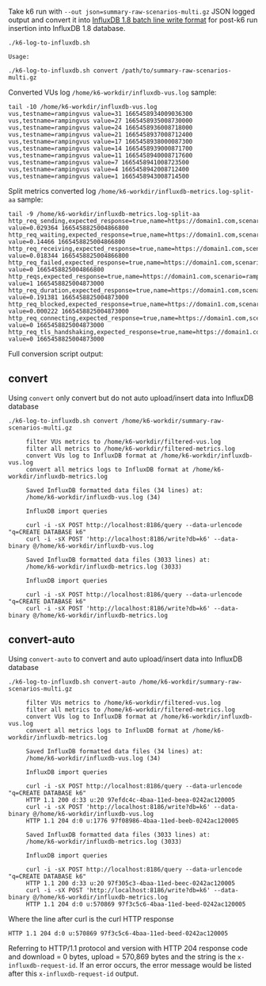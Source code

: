 Take k6 run with `--out json=summary-raw-scenarios-multi.gz` JSON logged output and convert it into [InfluxDB 1.8 batch line write format](https://docs.influxdata.com/influxdb/v1.8/guides/write_data/#writing-points-from-a-file) for post-k6 run insertion into InfluxDB 1.8 database.

```
./k6-log-to-influxdb.sh 

Usage:

./k6-log-to-influxdb.sh convert /path/to/summary-raw-scenarios-multi.gz
```

Converted VUs log `/home/k6-workdir/influxdb-vus.log` sample:

```
tail -10 /home/k6-workdir/influxdb-vus.log
vus,testname=rampingvus value=31 1665458934009036300
vus,testname=rampingvus value=27 1665458935008730000
vus,testname=rampingvus value=24 1665458936008718000
vus,testname=rampingvus value=21 1665458937008712400
vus,testname=rampingvus value=17 1665458938000087300
vus,testname=rampingvus value=14 1665458939000871700
vus,testname=rampingvus value=11 1665458940008717600
vus,testname=rampingvus value=7 1665458941008723500
vus,testname=rampingvus value=4 1665458942008712400
vus,testname=rampingvus value=1 1665458943008714500
```

Split metrics converted log `/home/k6-workdir/influxdb-metrics.log-split-aa` sample:

```
tail -9 /home/k6-workdir/influxdb-metrics.log-split-aa
http_req_sending,expected_response=true,name=https://domain1.com,scenario=ramping_vus,stage=0,status=200,testname=rampingvus value=0.029364 1665458825004866800
http_req_waiting,expected_response=true,name=https://domain1.com,scenario=ramping_vus,stage=0,status=200,testname=rampingvus value=0.14466 1665458825004866800
http_req_receiving,expected_response=true,name=https://domain1.com,scenario=ramping_vus,stage=0,status=200,testname=rampingvus value=0.018344 1665458825004866800
http_req_failed,expected_response=true,name=https://domain1.com,scenario=ramping_vus,stage=0,status=200,testname=rampingvus value=0 1665458825004866800
http_reqs,expected_response=true,name=https://domain1.com,scenario=ramping_vus,stage=0,status=200,testname=rampingvus value=1 1665458825004873000
http_req_duration,expected_response=true,name=https://domain1.com,scenario=ramping_vus,stage=0,status=200,testname=rampingvus value=0.191381 1665458825004873000
http_req_blocked,expected_response=true,name=https://domain1.com,scenario=ramping_vus,stage=0,status=200,testname=rampingvus value=0.000222 1665458825004873000
http_req_connecting,expected_response=true,name=https://domain1.com,scenario=ramping_vus,stage=0,status=200,testname=rampingvus value=0 1665458825004873000
http_req_tls_handshaking,expected_response=true,name=https://domain1.com,scenario=ramping_vus,stage=0,status=200,testname=rampingvus value=0 1665458825004873000
```

Full conversion script output:

## convert

Using `convert` only convert but do not auto upload/insert data into InfluxDB database

```
./k6-log-to-influxdb.sh convert /home/k6-workdir/summary-raw-scenarios-multi.gz

     filter VUs metrics to /home/k6-workdir/filtered-vus.log
     filter all metrics to /home/k6-workdir/filtered-metrics.log
     convert VUs log to InfluxDB format at /home/k6-workdir/influxdb-vus.log
     convert all metrics logs to InfluxDB format at /home/k6-workdir/influxdb-metrics.log

     Saved InfluxDB formatted data files (34 lines) at:
     /home/k6-workdir/influxdb-vus.log (34)

     InfluxDB import queries

     curl -i -sX POST http://localhost:8186/query --data-urlencode "q=CREATE DATABASE k6"
     curl -i -sX POST 'http://localhost:8186/write?db=k6' --data-binary @/home/k6-workdir/influxdb-vus.log

     Saved InfluxDB formatted data files (3033 lines) at:
     /home/k6-workdir/influxdb-metrics.log (3033)

     InfluxDB import queries

     curl -i -sX POST http://localhost:8186/query --data-urlencode "q=CREATE DATABASE k6"
     curl -i -sX POST 'http://localhost:8186/write?db=k6' --data-binary @/home/k6-workdir/influxdb-metrics.log
```

## convert-auto

Using `convert-auto` to convert and auto upload/insert data into InfluxDB database

```
./k6-log-to-influxdb.sh convert-auto /home/k6-workdir/summary-raw-scenarios-multi.gz

     filter VUs metrics to /home/k6-workdir/filtered-vus.log
     filter all metrics to /home/k6-workdir/filtered-metrics.log
     convert VUs log to InfluxDB format at /home/k6-workdir/influxdb-vus.log
     convert all metrics logs to InfluxDB format at /home/k6-workdir/influxdb-metrics.log

     Saved InfluxDB formatted data files (34 lines) at:
     /home/k6-workdir/influxdb-vus.log (34)

     InfluxDB import queries

     curl -i -sX POST http://localhost:8186/query --data-urlencode "q=CREATE DATABASE k6"
     HTTP 1.1 200 d:33 u:20 97efdc4c-4baa-11ed-beea-0242ac120005 
     curl -i -sX POST 'http://localhost:8186/write?db=k6' --data-binary @/home/k6-workdir/influxdb-vus.log
     HTTP 1.1 204 d:0 u:1776 97f08986-4baa-11ed-beeb-0242ac120005 

     Saved InfluxDB formatted data files (3033 lines) at:
     /home/k6-workdir/influxdb-metrics.log (3033)

     InfluxDB import queries

     curl -i -sX POST http://localhost:8186/query --data-urlencode "q=CREATE DATABASE k6"
     HTTP 1.1 200 d:33 u:20 97f305c3-4baa-11ed-beec-0242ac120005 
     curl -i -sX POST 'http://localhost:8186/write?db=k6' --data-binary @/home/k6-workdir/influxdb-metrics.log
     HTTP 1.1 204 d:0 u:570869 97f3c5c6-4baa-11ed-beed-0242ac120005
```

Where the line after curl is the curl HTTP response

```
HTTP 1.1 204 d:0 u:570869 97f3c5c6-4baa-11ed-beed-0242ac120005
```

Referring to HTTP/1.1 protocol and version with HTTP 204 response code and download = 0 bytes, upload = 570,869 bytes and the string is the `x-influxdb-request-id`. If an error occurs, the error message would be listed after this `x-influxdb-request-id` output.